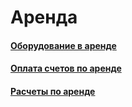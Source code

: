 # Аренда

#### [Оборудование в аренде](/8-отчеты-и-аналитика/4-отчеты-по-ремонту/1-аренда/1-оборудование-в-аренде/)

#### [Оплата счетов по аренде](/8-отчеты-и-аналитика/4-отчеты-по-ремонту/1-аренда/2-оплата-счетов-по-аренде/)

#### [Расчеты по аренде](/8-отчеты-и-аналитика/4-отчеты-по-ремонту/1-аренда/3-расчеты-по-аренде/)